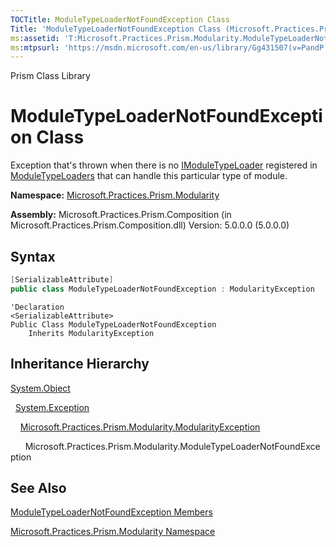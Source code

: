 ```yaml
---
TOCTitle: ModuleTypeLoaderNotFoundException Class
Title: 'ModuleTypeLoaderNotFoundException Class (Microsoft.Practices.Prism.Modularity)'
ms:assetid: 'T:Microsoft.Practices.Prism.Modularity.ModuleTypeLoaderNotFoundException'
ms:mtpsurl: 'https://msdn.microsoft.com/en-us/library/Gg431507(v=PandP.50)'
---
```


Prism Class Library

# ModuleTypeLoaderNotFoundException Class

Exception that's thrown when there is no [IModuleTypeLoader](https://msdn.microsoft.com/en-us/library/microsoft.practices.prism.modularity.imoduletypeloader(v=pandp.50)) registered in [ModuleTypeLoaders](https://msdn.microsoft.com/en-us/library/microsoft.practices.prism.modularity.modulemanager.moduletypeloaders(v=pandp.50)) that can handle this particular type of module.

**Namespace:** [Microsoft.Practices.Prism.Modularity](https://msdn.microsoft.com/en-us/library/microsoft.practices.prism.modularity(v=pandp.50))

**Assembly:** Microsoft.Practices.Prism.Composition (in Microsoft.Practices.Prism.Composition.dll) Version: 5.0.0.0 (5.0.0.0)

## Syntax

```C#
[SerializableAttribute]
public class ModuleTypeLoaderNotFoundException : ModularityException
```

```VB
'Declaration
<SerializableAttribute>
Public Class ModuleTypeLoaderNotFoundException
	Inherits ModularityException
```

## Inheritance Hierarchy

[System.Object](http://msdn2.microsoft.com/en-us/library/e5kfa45b)

  [System.Exception](http://msdn2.microsoft.com/en-us/library/c18k6c59)

    [Microsoft.Practices.Prism.Modularity.ModularityException](https://msdn.microsoft.com/en-us/library/microsoft.practices.prism.modularity.modularityexception(v=pandp.50))

      Microsoft.Practices.Prism.Modularity.ModuleTypeLoaderNotFoundException

## See Also

[ModuleTypeLoaderNotFoundException Members](https://msdn.microsoft.com/en-us/library/microsoft.practices.prism.modularity.moduletypeloadernotfoundexception_members(v=pandp.50))

[Microsoft.Practices.Prism.Modularity Namespace](https://msdn.microsoft.com/en-us/library/microsoft.practices.prism.modularity(v=pandp.50))
